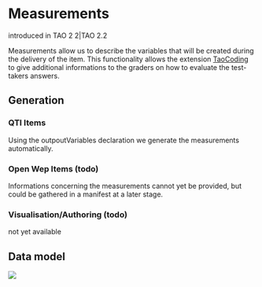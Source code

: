 <!--
created_at: '2012-06-15 10:40:44'
updated_at: '2012-06-15 14:30:47'
authors:
    - 'Joel Bout'
tags: {  }
-->

Measurements
============

introduced in TAO 2 2|TAO 2.2

Measurements allow us to describe the variables that will be created during the delivery of the item. This functionality allows the extension [TaoCoding](framework-extensions/taocoding) to give additional informations to the graders on how to evaluate the test-takers answers.

Generation
----------

### QTI Items

Using the outpoutVariables declaration we generate the measurements automatically.

### Open Wep Items (todo)

Informations concerning the measurements cannot yet be provided, but could be gathered in a manifest at a later stage.

### Visualisation/Authoring (todo)

not yet available

Data model
----------

![](http://forge.taotesting.com/attachments/1710/taoItemMeasurements.png)


